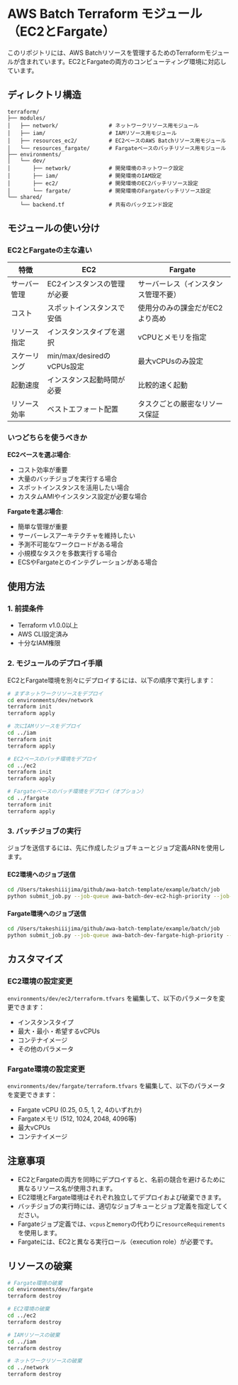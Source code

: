 # AWS Batch Terraform モジュール（EC2とFargate）

このリポジトリには、AWS Batchリソースを管理するためのTerraformモジュールが含まれています。EC2とFargateの両方のコンピューティング環境に対応しています。

## ディレクトリ構造

```
terraform/
├── modules/
│   ├── network/                # ネットワークリソース用モジュール
│   ├── iam/                    # IAMリソース用モジュール
│   ├── resources_ec2/          # EC2ベースのAWS Batchリソース用モジュール
│   └── resources_fargate/      # Fargateベースのバッチリソース用モジュール
├── environments/
│   └── dev/
│       ├── network/            # 開発環境のネットワーク設定
│       ├── iam/                # 開発環境のIAM設定
│       ├── ec2/                # 開発環境のEC2バッチリソース設定
│       └── fargate/            # 開発環境のFargateバッチリソース設定
└── shared/
    └── backend.tf              # 共有のバックエンド設定
```

## モジュールの使い分け

### EC2とFargateの主な違い

| 特徴 | EC2 | Fargate |
|------|-----|---------|
| サーバー管理 | EC2インスタンスの管理が必要 | サーバーレス（インスタンス管理不要） |
| コスト | スポットインスタンスで安価 | 使用分のみの課金だがEC2より高め |
| リソース指定 | インスタンスタイプを選択 | vCPUとメモリを指定 |
| スケーリング | min/max/desiredのvCPUs設定 | 最大vCPUsのみ設定 |
| 起動速度 | インスタンス起動時間が必要 | 比較的速く起動 |
| リソース効率 | ベストエフォート配置 | タスクごとの厳密なリソース保証 |

### いつどちらを使うべきか

**EC2ベースを選ぶ場合**:
- コスト効率が重要
- 大量のバッチジョブを実行する場合
- スポットインスタンスを活用したい場合
- カスタムAMIやインスタンス設定が必要な場合

**Fargateを選ぶ場合**:
- 簡単な管理が重要
- サーバーレスアーキテクチャを維持したい
- 予測不可能なワークロードがある場合
- 小規模なタスクを多数実行する場合
- ECSやFargateとのインテグレーションがある場合

## 使用方法

### 1. 前提条件

- Terraform v1.0.0以上
- AWS CLI設定済み
- 十分なIAM権限

### 2. モジュールのデプロイ手順

EC2とFargate環境を別々にデプロイするには、以下の順序で実行します：

```bash
# まずネットワークリソースをデプロイ
cd environments/dev/network
terraform init
terraform apply

# 次にIAMリソースをデプロイ
cd ../iam
terraform init
terraform apply

# EC2ベースのバッチ環境をデプロイ
cd ../ec2
terraform init
terraform apply

# Fargateベースのバッチ環境をデプロイ（オプション）
cd ../fargate
terraform init
terraform apply
```

### 3. バッチジョブの実行

ジョブを送信するには、先に作成したジョブキューとジョブ定義ARNを使用します。

#### EC2環境へのジョブ送信

```bash
cd /Users/takeshiiijima/github/awa-batch-template/example/batch/job
python submit_job.py --job-queue awa-batch-dev-ec2-high-priority --job-definition awa-batch-dev-ec2-sample1
```

#### Fargate環境へのジョブ送信

```bash
cd /Users/takeshiiijima/github/awa-batch-template/example/batch/job
python submit_job.py --job-queue awa-batch-dev-fargate-high-priority --job-definition awa-batch-dev-fargate-sample
```

## カスタマイズ

### EC2環境の設定変更

`environments/dev/ec2/terraform.tfvars` を編集して、以下のパラメータを変更できます：

- インスタンスタイプ
- 最大・最小・希望するvCPUs
- コンテナイメージ
- その他のパラメータ

### Fargate環境の設定変更

`environments/dev/fargate/terraform.tfvars` を編集して、以下のパラメータを変更できます：

- Fargate vCPU (0.25, 0.5, 1, 2, 4のいずれか)
- Fargateメモリ (512, 1024, 2048, 4096等)
- 最大vCPUs
- コンテナイメージ

## 注意事項

- EC2とFargateの両方を同時にデプロイすると、名前の競合を避けるために異なるリソース名が使用されます。
- EC2環境とFargate環境はそれぞれ独立してデプロイおよび破棄できます。
- バッチジョブの実行時には、適切なジョブキューとジョブ定義を指定してください。
- Fargateジョブ定義では、`vcpus`と`memory`の代わりに`resourceRequirements`を使用します。
- Fargateには、EC2と異なる実行ロール（execution role）が必要です。

## リソースの破棄

```bash
# Fargate環境の破棄
cd environments/dev/fargate
terraform destroy

# EC2環境の破棄
cd ../ec2
terraform destroy

# IAMリソースの破棄
cd ../iam
terraform destroy

# ネットワークリソースの破棄
cd ../network
terraform destroy
```
